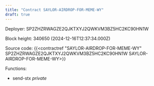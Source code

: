 ```yaml
---
title: "Contract SAYLOR-AIRDROP-FOR-MEME-WY"
draft: true
---
```

Deployer: SP2ZHZRWAGZE2QJKTXYJ2QWKVM3BZ5HC2KC90HN1W


 



Block height: 340650 (2024-12-16T12:37:34.000Z)

Source code: {{<contractref "SAYLOR-AIRDROP-FOR-MEME-WY" SP2ZHZRWAGZE2QJKTXYJ2QWKVM3BZ5HC2KC90HN1W SAYLOR-AIRDROP-FOR-MEME-WY>}}

Functions:

* send-stx _private_
